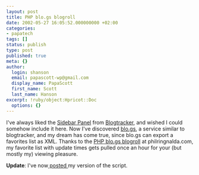 ```yaml
---
layout: post
title: PHP blo.gs blogroll
date: 2002-05-27 16:05:52.000000000 +02:00
categories:
- papatech
tags: []
status: publish
type: post
published: true
meta: {}
author:
  login: shanson
  email: papascott-wp@gmail.com
  display_name: PapaScott
  first_name: Scott
  last_name: Hanson
excerpt: !ruby/object:Hpricot::Doc
  options: {}
---
```

<p>I've always liked the  <a href="http://www.dansanderson.com/blogtracker/spane.php?open=1">Sidebar Panel</a> from <a href="http://www.dansanderson.com/blogtracker">Blogtracker</a>, and wished I could somehow include it here.  Now I've discovered <a href="http://blo.gs">blo.gs</a>, a service similar to blogtracker, and my dream has come true, since blo.gs can export a favorites list as XML. Thanks to the <a href="http://philringnalda.com/phpblogroll/">PHP blo.gs blogroll</a> at philringnalda.com, my favorite list with update times gets pulled once an hour for your (but mostly my) viewing pleasure. </p>
<p><b>Update</b>:  I've now<a href="http://www.papascott.de/examples/blogroll-ps.phps"> posted </a>my version of the script.</p>
